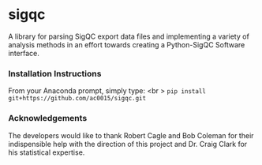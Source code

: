 # sigqc
A library for parsing SigQC export data files and implementing a variety of analysis methods in an effort towards creating a Python-SigQC Software interface.

### Installation Instructions
From your Anaconda prompt, simply type: <br \>
`pip install git+https://github.com/ac0015/sigqc.git`

### Acknowledgements
The developers would like to thank Robert Cagle and Bob Coleman for their indispensible help with the direction of this project and Dr. Craig Clark for his statistical expertise.
